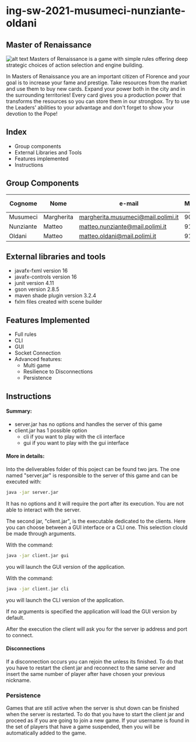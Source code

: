 # ing-sw-2021-musumeci-nunziante-oldani
## Master of Renaissance
![alt text](https://github.com/matteoldani/ing-sw-2021-musumeci-nunziante-oldani/blob/master/src/main/resources/images/backgrounds/title.png?raw=true)
Masters of Renaissance is a game with simple rules offering deep strategic choices of action selection and engine building.

In Masters of Renaissance you are an important citizen of Florence and your goal is to increase your fame and prestige. Take resources from the market and use them to buy new cards. Expand your power both in the city and in the surrounding territories! Every card gives you a production power that transforms the resources so you can store them in our strongbox. Try to use the Leaders' abilities to your advantage and don't forget to show your devotion to the Pope!

## Index

- Group components
- External Libraries and Tools
- Features implemented
- Instructions


## Group Components

| Cognome | Nome | e-mail | Matricola | Codice Persona
| ------ | ------ |----- |----- |----- |
| Musumeci | Margherita| margherita.musumeci@mail.polimi.it| 907435| 10600069
| Nunziante |  Matteo| matteo.nunziante@mail.polimi.it | 913670 | 10670132
| Oldani |Matteo| matteo.oldani@mail.polimi.it  | 910756 | 10620207

## External libraries and tools

- javafx-fxml version 16
- javafx-controls version 16
- junit version 4.11
- gson version 2.8.5
- maven shade plugin version 3.2.4
- fxlm files created with scene builder

## Features Implemented

- Full rules
- CLI
- GUI
- Socket Connection
- Advanced features:
    - Multi game
    - Resilience to Disconnections
    - Persistence

## Instructions

#### Summary:
- server.jar has no options and handles the server of this game
- client.jar has 1 possible option
    - cli if you want to play with the cli interface
    - gui if you want to play with the gui interface

#### More in details:

Into the deliverables folder of this poject can be found two jars.
The one named "server.jar" is responsible to the server of this game and can be executed with:

```sh
java -jar server.jar
```
It has no options and it will require the port after its execution. You are not able to interact with the server.

The second jar, "client.jar", is the executable dedicated to the clients. Here you can choose between a GUI interface or a CLI one. This selection clould be made through arguments.

With the command:
```sh
java -jar client.jar gui
```
you will launch the GUI version of the application.

With the command:
```sh
java -jar client.jar cli
```
you will launch the CLI version of the application.

If no arguments is specified the application will load the GUI version by default.

After the execution the client will ask you for the server ip address and port to connect.

#### Disconnections
If a disconnection occurs you can rejoin the unless its finished. To do that you have to restart the client jar and reconnect to the same server and insert the same number of player after have chosen your previous nickname.

### Persistence
Games that are still active when the server is shut down can be finished when the server is restarted. To do that you have to
start the client jar and proceed as if you are going to join a new game. If your username is found in the set of players that
have a game suspended, then you will be automatically added to the game.
